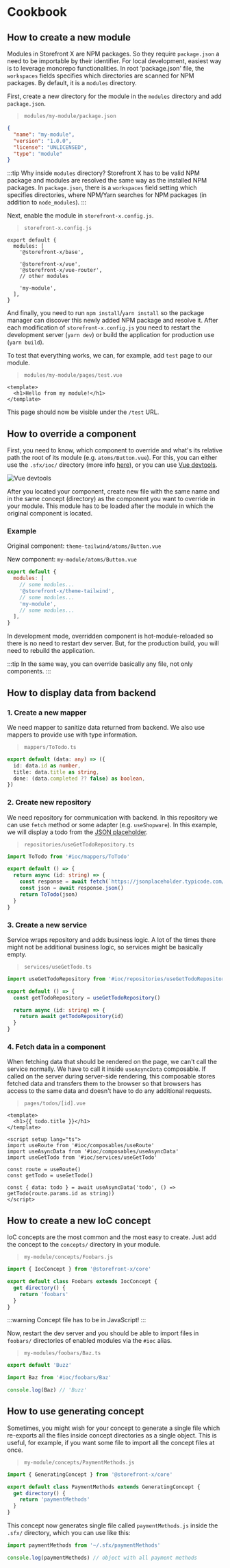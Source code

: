 # Cookbook

## How to create a new module

Modules in Storefront X are NPM packages. So they require `package.json` a need to be importable by their identifier. For local development, easiest way is to leverage monorepo functionalities. In root 'package.json' file, the `workspaces` fields specifies which directories are scanned for NPM packages. By default, it is a `modules` directory.

First, create a new directory for the module in the `modules` directory and add `package.json`.

> `modules/my-module/package.json`

```json
{
  "name": "my-module",
  "version": "1.0.0",
  "license": "UNLICENSED",
  "type": "module"
}
```

:::tip
Why inside `modules` directory? Storefront X has to be valid NPM package and modules are resolved the same way as the installed NPM packages. In `package.json`, there is a `workspaces` field setting which specifies directories, where NPM/Yarn searches for NPM packages (in addition to `node_modules`).
:::

Next, enable the module in `storefront-x.config.js`.

> `storefront-x.config.js`

```js{9}
export default {
  modules: [
    '@storefront-x/base',

    '@storefront-x/vue',
    '@storefront-x/vue-router',
    // other modules

    'my-module',
  ],
}
```

And finally, you need to run `npm install`/`yarn install` so the package manager can discover this newly added NPM package and resolve it. After each modification of `storefront-x.config.js` you need to restart the development server (`yarn dev`) or build the application for production use (`yarn build`).

To test that everything works, we can, for example, add `test` page to our module.

> `modules/my-module/pages/test.vue`

```vue
<template>
  <h1>Hello from my module!</h1>
</template>
```

This page should now be visible under the `/test` URL.

## How to override a component

First, you need to know, which component to override and what's its relative path the root of its module (e.g. `atoms/Button.vue`). For this, you can either use the `.sfx/ioc/` directory (more info [here](/general/sfx)), or you can use [Vue devtools](https://devtools.vuejs.org).

![Vue devtools](../assets/images/vue-devtools.png)

After you located your component, create new file with the same name and in the same concept (directory) as the component you want to override in your module. This module has to be loaded after the module in which the original component is located.

### Example

Original component: `theme-tailwind/atoms/Button.vue`

New component: `my-module/atoms/Button.vue`

```javascript
export default {
  modules: [
    // some modules...
    '@storefront-x/theme-tailwind',
    // some modules...
    'my-module',
    // some modules...
  ],
}
```

In development mode, overridden component is hot-module-reloaded so there is no need to restart dev server. But, for the production build, you will need to rebuild the application.

:::tip
In the same way, you can override basically any file, not only components.
:::

## How to display data from backend

### 1. Create a new mapper

We need mapper to sanitize data returned from backend. We also use mappers to provide use with type information.

> `mappers/ToTodo.ts`

```ts
export default (data: any) => ({
  id: data.id as number,
  title: data.title as string,
  done: (data.completed ?? false) as boolean,
})
```

### 2. Create new repository

We need repository for communication with backend. In this repository we can use `fetch` method or some adapter (e.g. `useShopware`). In this example, we will display a todo from the [JSON placeholder](https://jsonplaceholder.typicode.com).

> `repositories/useGetTodoRepository.ts`

```ts
import ToTodo from '#ioc/mappers/ToTodo'

export default () => {
  return async (id: string) => {
    const response = await fetch(`https://jsonplaceholder.typicode.com/todos/${id}`)
    const json = await response.json()
    return ToTodo(json)
  }
}
```

### 3. Create a new service

Service wraps repository and adds business logic. A lot of the times there might not be additional business logic, so services might be basically empty.

> `services/useGetTodo.ts`

```ts
import useGetTodoRepository from '#ioc/repositories/useGetTodoRepository'

export default () => {
  const getTodoRepository = useGetTodoRepository()

  return async (id: string) => {
    return await getTodoRepository(id)
  }
}
```

### 4. Fetch data in a component

When fetching data that should be rendered on the page, we can't call the service normally. We have to call it inside `useAsyncData` composable. If called on the server during server-side rendering, this composable stores fetched data and transfers them to the browser so that browsers has access to the same data and doesn't have to do any additional requests.

> `pages/todos/[id].vue`

```vue
<template>
  <h1>{{ todo.title }}</h1>
</template>

<script setup lang="ts">
import useRoute from '#ioc/composables/useRoute'
import useAsyncData from '#ioc/composables/useAsyncData'
import useGetTodo from '#ioc/services/useGetTodo'

const route = useRoute()
const getTodo = useGetTodo()

const { data: todo } = await useAsyncData('todo', () => getTodo(route.params.id as string))
</script>
```

## How to create a new IoC concept

IoC concepts are the most common and the most easy to create. Just add the concept to the `concepts/` directory in your module.

> `my-module/concepts/Foobars.js`

```js
import { IocConcept } from '@storefront-x/core'

export default class Foobars extends IocConcept {
  get directory() {
    return 'foobars'
  }
}
```

:::warning
Concept file has to be in JavaScript!
:::

Now, restart the dev server and you should be able to import files in `foobars/` directories of enabled modules via the `#ioc` alias.

> `my-modules/foobars/Baz.ts`

```ts
export default 'Buzz'
```

```ts
import Baz from '#ioc/foobars/Baz'

console.log(Baz) // 'Buzz'
```

## How to use generating concept

Sometimes, you might wish for your concept to generate a single file which re-exports all the files inside concept directories as a single object. This is useful, for example, if you want some file to import all the concept files at once.

> `my-module/concepts/PaymentMethods.js`

```js
import { GeneratingConcept } from '@storefront-x/core'

export default class PaymentMethods extends GeneratingConcept {
  get directory() {
    return 'paymentMethods'
  }
}
```

This concept now generates single file called `paymentMethods.js` inside the `.sfx/` directory, which you can use like this:

```ts
import paymentMethods from '~/.sfx/paymentMethods'

console.log(paymentMethods) // object with all payment methods
```
